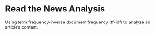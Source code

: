 # Read the News Analysis
Using term frequency-inverse document frequency (tf-idf) to analyze an article’s content.
